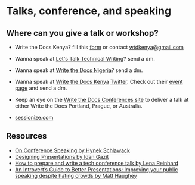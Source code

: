 
# Talks, conference, and speaking

## Where can you give a talk or workshop?

- Write the Docs Kenya? fill this [form](https://docs.google.com/spreadsheets/d/1Hzygi9izMrQyL_EYWV5puf2hCK65cClsd3pacrFq61A/edit#gid=0) or contact wtdkenya@gmail.com

- Wanna speak at [Let's Talk Technical Writing](https://twitter.com/writefortech)? send a dm.

- Wanna speak at [Write the Docs Nigeria](https://twitter.com/NgDocs)? send a dm.

- Wanna speak at [Write the Docs Kenya](https://www.meetup.com/wtd-kenya/) [Twitter](https://mobile.twitter.com/wtd_kenya). Check out their [event page](https://docs.google.com/spreadsheets/d/1Hzygi9izMrQyL_EYWV5puf2hCK65cClsd3pacrFq61A/edit#gid=0) and send a dm.

- Keep an eye on the [Write the Docs Conferences site](https://www.writethedocs.org/conf/) to deliver a talk at either Write the Docs Portland, Prague, or Australia.

- [sessionize.com](https://sessionize.com/login?ReturnUrl=%2Fapp%2Fspeaker%2Fdiscover)


## Resources

- [On Conference Speaking by Hynek Schlawack](https://hynek.me/articles/speaking/)
- [Designing Presentations by Idan Gazit](https://gazit.me/writing/designing-presentations/)
- [How to prepare and write a tech conference talk by Lena Reinhard](https://wunder.schoenaberselten.com/2016/02/16/how-to-prepare-and-write-a-tech-conference-talk/)
- [An Introvert’s Guide to Better Presentations: Improving your public speaking despite hating crowds by Matt Haughey](https://medium.com/@mathowie/an-introverts-guide-to-better-presentations-be7e772b2cb5)
